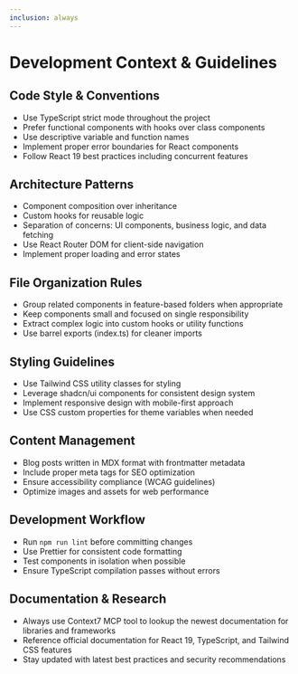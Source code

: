 ```yaml
---
inclusion: always
---
```


# Development Context & Guidelines

## Code Style & Conventions

- Use TypeScript strict mode throughout the project
- Prefer functional components with hooks over class components
- Use descriptive variable and function names
- Implement proper error boundaries for React components
- Follow React 19 best practices including concurrent features

## Architecture Patterns

- Component composition over inheritance
- Custom hooks for reusable logic
- Separation of concerns: UI components, business logic, and data fetching
- Use React Router DOM for client-side navigation
- Implement proper loading and error states

## File Organization Rules

- Group related components in feature-based folders when appropriate
- Keep components small and focused on single responsibility
- Extract complex logic into custom hooks or utility functions
- Use barrel exports (index.ts) for cleaner imports

## Styling Guidelines

- Use Tailwind CSS utility classes for styling
- Leverage shadcn/ui components for consistent design system
- Implement responsive design with mobile-first approach
- Use CSS custom properties for theme variables when needed

## Content Management

- Blog posts written in MDX format with frontmatter metadata
- Include proper meta tags for SEO optimization
- Ensure accessibility compliance (WCAG guidelines)
- Optimize images and assets for web performance

## Development Workflow

- Run `npm run lint` before committing changes
- Use Prettier for consistent code formatting
- Test components in isolation when possible
- Ensure TypeScript compilation passes without errors

## Documentation & Research

- Always use Context7 MCP tool to lookup the newest documentation for libraries and frameworks
- Reference official documentation for React 19, TypeScript, and Tailwind CSS features
- Stay updated with latest best practices and security recommendations
